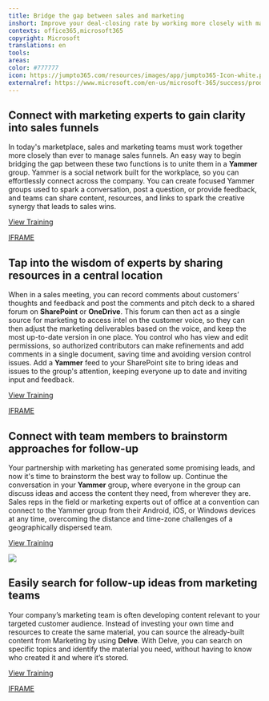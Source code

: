 ```yaml
---
title: Bridge the gap between sales and marketing
inshort: Improve your deal-closing rate by working more closely with marketing to generate and follow up on hot leads.
contexts: office365,microsoft365
copyright: Microsoft
translations: en
tools: 
areas: 
color: #777777
icon: https://jumpto365.com/resources/images/app/jumpto365-Icon-white.png
externalref: https://www.microsoft.com/en-us/microsoft-365/success/productivitylibrary/bridge-the-gap-between-sales-and-marketing
---
```


## Connect with marketing experts to gain clarity into sales funnels

In today's marketplace, sales and marketing teams must work together more closely than ever to manage sales funnels. An easy way to begin bridging the gap between these two functions is to unite them in a **Yammer** group. Yammer is a social network built for the workplace, so you can effortlessly connect across the company. You can create focused Yammer groups used to spark a conversation, post a question, or provide feedback, and teams can share content, resources, and links to spark the creative synergy that leads to sales wins.

[View Training](https://support.office.com/article/Say-hello-to-Yammer-02AC514E-CF1D-4060-9CDE-6038CA812EDE)

[IFRAME](https://www.microsoft.com/en-us/videoplayer/embed/RE1TRuX)

## Tap into the wisdom of experts by sharing resources in a central location

When in a sales meeting, you can record comments about customers’ thoughts and feedback and post the comments and pitch deck to a shared forum on **SharePoint** or **OneDrive**. This forum can then act as a single source for marketing to access intel on the customer voice, so they can then adjust the marketing deliverables based on the voice, and keep the most up-to-date version in one place. You control who has view and edit permissions, so authorized contributors can make refinements and add comments in a single document, saving time and avoiding version control issues. Add a **Yammer** feed to your SharePoint site to bring ideas and issues to the group's attention, keeping everyone up to date and inviting input and feedback.

[View Training](https://support.office.com/article/Collaborate-with-team-content-using-SharePoint-Online-2dd9aeff-7749-4b78-9696-eb0f6267f1f5)

[IFRAME](https://www.microsoft.com/en-us/videoplayer/embed/RE1UCma)

## Connect with team members to brainstorm approaches for follow-up

Your partnership with marketing has generated some promising leads, and now it's time to brainstorm the best way to follow up. Continue the conversation in your **Yammer** group, where everyone in the group can discuss ideas and access the content they need, from wherever they are. Sales reps in the field or marketing experts out of office at a convention can connect to the Yammer group from their Android, iOS, or Windows devices at any time, overcoming the distance and time-zone challenges of a geographically dispersed team.

[View Training](https://support.office.com/article/Set-up-Yammer-to-stay-connected-with-your-network-on-your-mobile-phone-1bbd7c52-0207-4b50-a1b7-c0184c75a66a)

![](http://img-prod-cms-rt-microsoft-com.akamaized.net/cms/api/am/imageFileData/RE1NLLP?ver=8eb3)

## Easily search for follow-up ideas from marketing teams

Your company’s marketing team is often developing content relevant to your targeted customer audience. Instead of investing your own time and resources to create the same material, you can source the already-built content from Marketing by using **Delve**. With Delve, you can search on specific topics and identify the material you need, without having to know who created it and where it’s stored.

[View Training](https://support.office.com/article/How-can-I-find-people-and-information-in-Office-Delve-5b8bffdd-a50a-430a-8570-09b39481887c)

[IFRAME](https://www.microsoft.com/en-us/videoplayer/embed/RE1TjR0)


